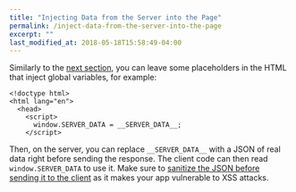 ```yaml
---
title: "Injecting Data from the Server into the Page"
permalink: /inject-data-from-the-server-into-the-page
excerpt: ""
last_modified_at: 2018-05-18T15:58:49-04:00
---
```


Similarly to the [next section](/use-global-variables), you can leave some placeholders in the HTML that inject global variables, for example:

```
<!doctype html>
<html lang="en">
  <head>
    <script>
      window.SERVER_DATA = __SERVER_DATA__;
    </script>
```

Then, on the server, you can replace `__SERVER_DATA__` with a JSON of real data right before sending the response. The client code can then read `window.SERVER_DATA` to use it. Make sure to [sanitize the JSON before sending it to the client](https://medium.com/node-security/the-most-common-xss-vulnerability-in-react-js-applications-2bdffbcc1fa0) as it makes your app vulnerable to XSS attacks.
